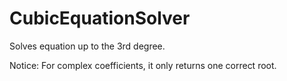 # CubicEquationSolver

Solves equation up to the 3rd degree.

Notice: For complex coefficients, it only returns one correct root.
